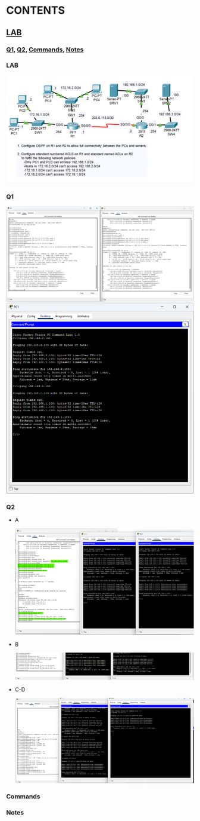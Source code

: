 # CONTENTS

## [LAB](#lab)
### [Q1](#q1), [Q2](#q2), [Commands](#commands), [Notes](#notes)

### <a name="lab"></a>LAB

<img src="../00-files/PacketTracer_93c4QlKAq6.png" alt="Resim">

### <a name="q1"></a>Q1

<img src="../00-files/PacketTracer_Bd8BKPzrBF.png" alt="Resim">
<img src="../00-files/PacketTracer_bf0QAdeKba.png" alt="Resim">

### <a name="q2"></a>Q2

- A

    <img src="../00-files/PacketTracer_P7zLeYGRWa.png" alt="Resim">

- B

    <img src="../00-files/PacketTracer_M5Ana7lhyt.png" alt="Resim">

- C-D

    <img src="../00-files/PacketTracer_uBShmzHRrs.png" alt="Resim">


### <a name="commands"></a>Commands

### <a name="notes"></a>Notes

